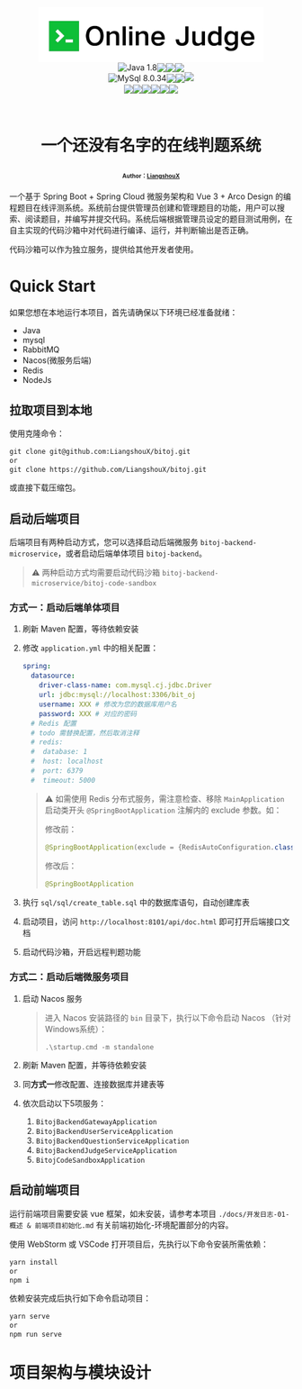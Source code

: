 <div style="display: flex; justify-content: center;">
    <img src="docs/imgs/logo.png" style="zoom:80%; vertical-align: middle;" />
</div>

<div style="display: flex; justify-content: center;">
    <div>
        <img src="https://img.shields.io/badge/java-1.8-blue?logo=java&style=flat-square" alt="Java 1.8" style="vertical-align: middle;"/> 
    </div>
    <div>
        <img src="https://img.shields.io/badge/spring_boot-2.6.13-green?logo=springboot&style=flat-square" style="vertical-align: middle;"/> 
    </div>
    <div>
        <img src="https://img.shields.io/badge/spring_cloud-2021.0.5-brightgreen?logo=spring-cloud&style=flat-square" style="vertical-align: middle;"/> 
    </div>
    <div>
        <img src="https://img.shields.io/badge/vue.js-3.3.8-brightgreen?logo=vue.js&style=flat-square" style="vertical-align: middle;"/> 
    </div>
</div>
<div style="display: flex; justify-content: center;">
    <div>
        <img src="https://img.shields.io/badge/mysql-8.0.34-lightblue?logo=mysql&style=flat-square" alt="MySql 8.0.34" align="center" style="vertical-align: middle;"/> 
    </div>
    <div>
        <img src="https://img.shields.io/badge/rabbitmq-3.12.0-orange?logo=rabbitmq&style=flat-square" style="vertical-align: middle;"/> 
    </div>
    <div>
        <img src="https://img.shields.io/badge/nacos-2.2.0-purple?logo=data:image/svg+xml;base64,PHN2ZyB4bWxucz0iaHR0cDovL3d3dy53My5vcmcvMjAwMC9zdmciIHdpZHRoPSI0OCIgaGVpZ2h0PSI0OCI+CiAgICA8cGF0aCBkPSJNMCAwaDQ4djQ4SDB6IiBmaWxsPSJub25lIi8+CiAgICA8cGF0aCBkPSJNMTcuNSAyNS4ybDEzLjUgMTMuNSAxMy41LTEzLjUtMTMuNS0xMy41eiIgZmlsbD0iI2ZmZiIvPgogICAgPHBhdGggZD0iTTMwIDMwYTIgMiAwIDAxLTItMiAyIDIgMCAwMS0yIDJ2Nmgydi02em0wLTloLTR2LTRoNFYzMnoiIGZpbGw9IiMwMDAiLz4KPC9zdmc+" style="vertical-align: middle;"/> 
    </div>
    <div>
        <img src="https://img.shields.io/badge/redis-7.0.9-red?logo=redis&style=flat-square"/> 
    </div>
</div>
<div style="display: flex; justify-content: center;">
    <div>
        <img src="https://img.shields.io/badge/knife4j-4.3.0-yellow?logo=data:image/svg+xml;base64,..." style="vertical-align: middle;"/> 
    </div>
    <div>
        <img src="https://img.shields.io/badge/mybatis-3.5.2-blueviolet?logo=mybatis&style=flat-square" style="vertical-align: middle;"/> 
    </div>
    <div>
        <img src="https://img.shields.io/badge/gson-2.9.1-gray?logo=gson&style=flat-square"/ style="vertical-align: middle;"> 
    </div>
    <div>
        <img src="https://img.shields.io/badge/easyexcel-3.1.1-blue?logo=data:image/svg+xml;base64,..."/ style="vertical-align: middle;"> 
    </div>
    <div>
        <img src="https://img.shields.io/badge/hutool-5.8.8-success?logo=data:image/svg+xml;base64,..."/ style="vertical-align: middle;"> 
    </div>
    <div>
        <img src="https://img.shields.io/badge/docker_java-3.3.0-darkgrey?logo=docker&style=flat-square" style="vertical-align: middle;"/> 
    </div>
</div>


​    

<h1 align="center">
    <p>
        <strong>一个还没有名字的在线判题系统</strong> 
    </p> 
    <p style="font-size: 10px; margin-top: 10px;">
        Author：<a href="https://github.com/LiangshouX" target="_blank">LiangshouX</a>
    </p>
</h1>

一个基于 Spring Boot + Spring Cloud 微服务架构和 Vue 3 + Arco Design 的编程题目在线评测系统。系统前台提供管理员创建和管理题目的功能，用户可以搜索、阅读题目，并编写并提交代码。系统后端根据管理员设定的题目测试用例，在自主实现的代码沙箱中对代码进行编译、运行，并判断输出是否正确。

代码沙箱可以作为独立服务，提供给其他开发者使用。



# Quick Start

如果您想在本地运行本项目，首先请确保以下环境已经准备就绪：

* Java
* mysql
* RabbitMQ
* Nacos(微服务后端)
* Redis
* NodeJs

## 拉取项目到本地

使用克隆命令：

```shell
git clone git@github.com:LiangshouX/bitoj.git
or
git clone https://github.com/LiangshouX/bitoj.git
```

或直接下载压缩包。



## 启动后端项目

后端项目有两种启动方式，您可以选择启动后端微服务 `bitoj-backend-microservice`，或者启动后端单体项目 `bitoj-backend`。

> :warning: 两种启动方式均需要启动代码沙箱 `bitoj-backend-microservice/bitoj-code-sandbox` 

### 方式一：启动后端单体项目

1. 刷新 Maven 配置，等待依赖安装

2. 修改 `application.yml` 中的相关配置：

   ```yml
   spring:
     datasource:
       driver-class-name: com.mysql.cj.jdbc.Driver
       url: jdbc:mysql://localhost:3306/bit_oj
       username: XXX # 修改为您的数据库用户名
       password: XXX # 对应的密码
     # Redis 配置
     # todo 需替换配置，然后取消注释
     # redis:
     #  database: 1
     #  host: localhost
     #  port: 6379
     #  timeout: 5000
   ```

   > :warning: 如需使用 Redis 分布式服务，需注意检查、移除 `MainApplication` 启动类开头 `@SpringBootApplication` 注解内的 exclude 参数。如：
   >
   > 修改前：
   >
   > ```java
   > @SpringBootApplication(exclude = {RedisAutoConfiguration.class})
   > ```
   >
   > 修改后：
   >
   > ```java
   > @SpringBootApplication
   > ```

   

3. 执行 `sql/sql/create_table.sql` 中的数据库语句，自动创建库表 

4. 启动项目，访问 `http://localhost:8101/api/doc.html` 即可打开后端接口文档

5. 启动代码沙箱，开启远程判题功能



### 方式二：启动后端微服务项目

1. 启动 Nacos 服务

   > 进入 Nacos 安装路径的 `bin` 目录下，执行以下命令启动 Nacos （针对 Windows系统）：
   >
   > ```shell
   > .\startup.cmd -m standalone
   > ```

   

2. 刷新 Maven 配置，并等待依赖安装

3. 同**方式一**修改配置、连接数据库并建表等

4. 依次启动以下5项服务：

   1. `BitojBackendGatewayApplication`
   2. `BitojBackendUserServiceApplication`
   3. `BitojBackendQuestionServiceApplication`
   4. ``BitojBackendJudgeServiceApplication``
   5. `BitojCodeSandboxApplication`



## 启动前端项目

运行前端项目需要安装 vue 框架，如未安装，请参考本项目 `./docs/开发日志-01-概述 & 前端项目初始化.md` 有关前端初始化-环境配置部分的内容。

使用 WebStorm 或 VSCode 打开项目后，先执行以下命令安装所需依赖：

```shell
yarn install
or
npm i
```

依赖安装完成后执行如下命令启动项目：

```shell
yarn serve
or
npm run serve
```



# 项目架构与模块设计

















